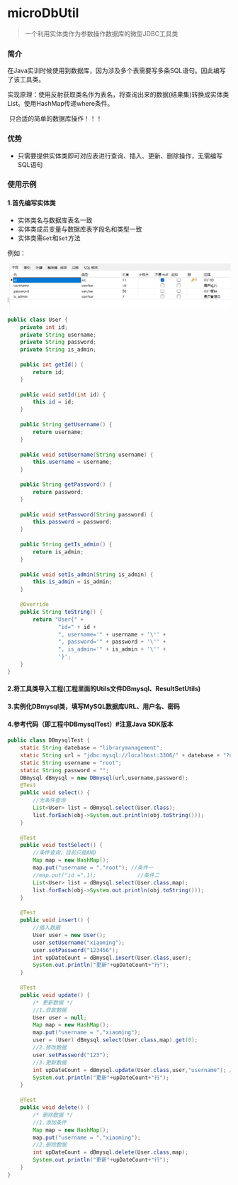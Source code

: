 # microDbUtil

>一个利用实体类作为参数操作数据库的微型JDBC工具类

### 简介

​		在Java实训时候使用到数据库，因为涉及多个表需要写多条SQL语句。因此编写了该工具类。

​		实现原理：使用反射获取类名作为表名，将查询出来的数据(结果集)转换成实体类List。使用HashMap传递where条件。

​		只合适的简单的数据库操作！！！

### 优势

- 只需要提供实体类即可对应表进行查询、插入、更新、删除操作，无需编写SQL语句

### 使用示例

#### 1.首先编写实体类

- 实体类名与数据库表名一致
- 实体类成员变量与数据库表字段名和类型一致
- 实体类需`Get`和`Set`方法

例如：

![](.\img\img1.jpg)

```java
public class User {
    private int id;
    private String username;
    private String password;
    private String is_admin;

    public int getId() {
        return id;
    }

    public void setId(int id) {
        this.id = id;
    }

    public String getUsername() {
        return username;
    }

    public void setUsername(String username) {
        this.username = username;
    }

    public String getPassword() {
        return password;
    }

    public void setPassword(String password) {
        this.password = password;
    }

    public String getIs_admin() {
        return is_admin;
    }

    public void setIs_admin(String is_admin) {
        this.is_admin = is_admin;
    }

    @Override
    public String toString() {
        return "User{" +
                "id=" + id +
                ", username='" + username + '\'' +
                ", password='" + password + '\'' +
                ", is_admin='" + is_admin + '\'' +
                '}';
    }
}
```

#### 2.将工具类导入工程(工程里面的Utils文件DBmysql、ResultSetUtils)

#### 3.实例化DBmysql类，填写MySQL数据库URL、用户名、密码

#### 4.参考代码（即工程中DBmysqlTest）#注意Java SDK版本

```JAVA
public class DBmysqlTest {
    static String datebase = "librarymanagement";
    static String url = "jdbc:mysql://localhost:3306/" + datebase + "?useUnicode=true&characterEncoding=utf-8";
    static String username = "root";
    static String password = "";
    DBmysql dBmysql = new DBmysql(url,username,password);
    @Test
    public void select() {
        //无条件查询
        List<User> list = dBmysql.select(User.class);
        list.forEach(obj->System.out.println(obj.toString()));
    }

    @Test
    public void testSelect() {
        //条件查询，目前只能AND
        Map map = new HashMap();
        map.put("username = ","root"); //条件一
        //map.put("id =",1);             //条件二
        List<User> list = dBmysql.select(User.class,map);
        list.forEach(obj->System.out.println(obj.toString()));
    }

    @Test
    public void insert() {
        //插入数据
        User user = new User();
        user.setUsername("xiaoming");
        user.setPassword("123456");
        int upDateCount = dBmysql.insert(User.class,user);
        System.out.println("更新"+upDateCount+"行");
    }

    @Test
    public void update() {
        /* 更新数据 */
        //1.获取数据
        User user = null;
        Map map = new HashMap();
        map.put("username = ","xiaoming");
        user = (User) dBmysql.select(User.class,map).get(0);
        //2.修改数据
        user.setPassword("123");
        //3.更新数据
        int upDateCount = dBmysql.update(User.class,user,"username"); //username为使用表字段username作为条件
        System.out.println("更新"+upDateCount+"行");
    }

    @Test
    public void delete() {
        /* 删除数据 */
        //1.添加条件
        Map map = new HashMap();
        map.put("username = ","xiaoming");
        //2.删除数据
        int upDateCount = dBmysql.delete(User.class,map);
        System.out.println("更新"+upDateCount+"行");
    }
}
```



